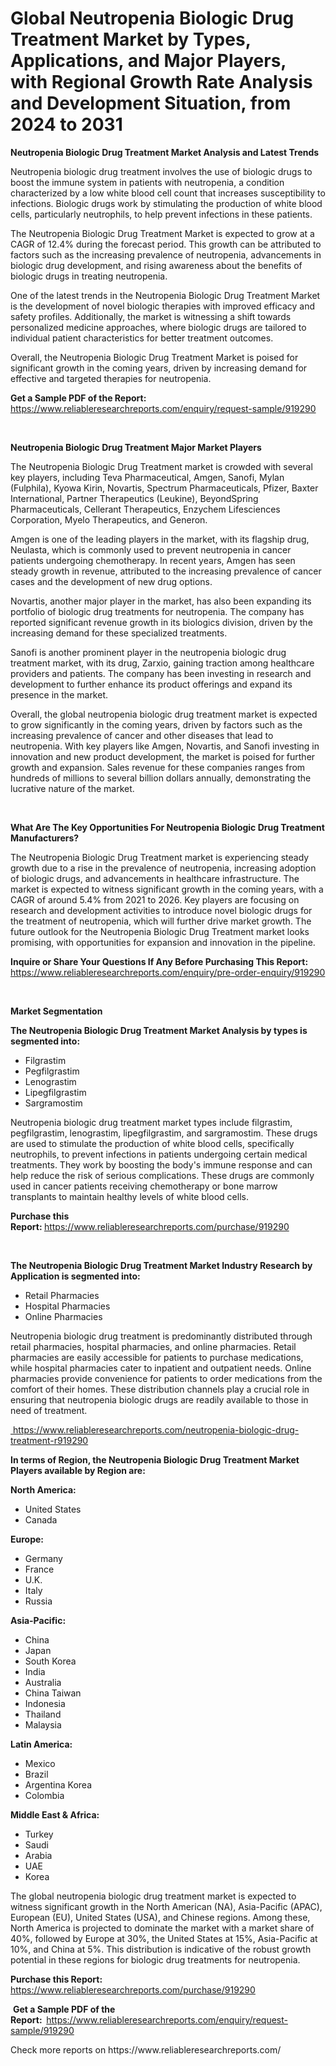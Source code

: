 <p><h1>Global Neutropenia Biologic Drug Treatment Market by Types, Applications, and Major Players, with Regional Growth Rate Analysis and Development Situation, from 2024 to 2031</h1></p><p><strong>Neutropenia Biologic Drug Treatment Market Analysis and Latest Trends</strong></p>
<p><p>Neutropenia biologic drug treatment involves the use of biologic drugs to boost the immune system in patients with neutropenia, a condition characterized by a low white blood cell count that increases susceptibility to infections. Biologic drugs work by stimulating the production of white blood cells, particularly neutrophils, to help prevent infections in these patients.</p><p>The Neutropenia Biologic Drug Treatment Market is expected to grow at a CAGR of 12.4% during the forecast period. This growth can be attributed to factors such as the increasing prevalence of neutropenia, advancements in biologic drug development, and rising awareness about the benefits of biologic drugs in treating neutropenia.</p><p>One of the latest trends in the Neutropenia Biologic Drug Treatment Market is the development of novel biologic therapies with improved efficacy and safety profiles. Additionally, the market is witnessing a shift towards personalized medicine approaches, where biologic drugs are tailored to individual patient characteristics for better treatment outcomes.</p><p>Overall, the Neutropenia Biologic Drug Treatment Market is poised for significant growth in the coming years, driven by increasing demand for effective and targeted therapies for neutropenia.</p></p>
<p><strong>Get a Sample PDF of the Report:&nbsp;</strong> <a href="https://www.reliableresearchreports.com/enquiry/request-sample/919290">https://www.reliableresearchreports.com/enquiry/request-sample/919290</a></p>
<p>&nbsp;</p>
<p><strong>Neutropenia Biologic Drug Treatment Major Market Players</strong></p>
<p><p>The Neutropenia Biologic Drug Treatment market is crowded with several key players, including Teva Pharmaceutical, Amgen, Sanofi, Mylan (Fulphila), Kyowa Kirin, Novartis, Spectrum Pharmaceuticals, Pfizer, Baxter International, Partner Therapeutics (Leukine), BeyondSpring Pharmaceuticals, Cellerant Therapeutics, Enzychem Lifesciences Corporation, Myelo Therapeutics, and Generon.</p><p>Amgen is one of the leading players in the market, with its flagship drug, Neulasta, which is commonly used to prevent neutropenia in cancer patients undergoing chemotherapy. In recent years, Amgen has seen steady growth in revenue, attributed to the increasing prevalence of cancer cases and the development of new drug options.</p><p>Novartis, another major player in the market, has also been expanding its portfolio of biologic drug treatments for neutropenia. The company has reported significant revenue growth in its biologics division, driven by the increasing demand for these specialized treatments.</p><p>Sanofi is another prominent player in the neutropenia biologic drug treatment market, with its drug, Zarxio, gaining traction among healthcare providers and patients. The company has been investing in research and development to further enhance its product offerings and expand its presence in the market.</p><p>Overall, the global neutropenia biologic drug treatment market is expected to grow significantly in the coming years, driven by factors such as the increasing prevalence of cancer and other diseases that lead to neutropenia. With key players like Amgen, Novartis, and Sanofi investing in innovation and new product development, the market is poised for further growth and expansion. Sales revenue for these companies ranges from hundreds of millions to several billion dollars annually, demonstrating the lucrative nature of the market.</p></p>
<p>&nbsp;</p>
<p><strong>What Are The Key Opportunities For Neutropenia Biologic Drug Treatment Manufacturers?</strong></p>
<p><p>The Neutropenia Biologic Drug Treatment market is experiencing steady growth due to a rise in the prevalence of neutropenia, increasing adoption of biologic drugs, and advancements in healthcare infrastructure. The market is expected to witness significant growth in the coming years, with a CAGR of around 5.4% from 2021 to 2026. Key players are focusing on research and development activities to introduce novel biologic drugs for the treatment of neutropenia, which will further drive market growth. The future outlook for the Neutropenia Biologic Drug Treatment market looks promising, with opportunities for expansion and innovation in the pipeline.</p></p>
<p><strong>Inquire or Share Your Questions If Any Before Purchasing This Report:</strong> <a href="https://www.reliableresearchreports.com/enquiry/pre-order-enquiry/919290">https://www.reliableresearchreports.com/enquiry/pre-order-enquiry/919290</a></p>
<p>&nbsp;</p>
<p><strong>Market Segmentation</strong></p>
<p><strong>The Neutropenia Biologic Drug Treatment Market Analysis by types is segmented into:</strong></p>
<p><ul><li>Filgrastim</li><li>Pegfilgrastim</li><li>Lenograstim</li><li>Lipegfilgrastim</li><li>Sargramostim</li></ul></p>
<p><p>Neutropenia biologic drug treatment market types include filgrastim, pegfilgrastim, lenograstim, lipegfilgrastim, and sargramostim. These drugs are used to stimulate the production of white blood cells, specifically neutrophils, to prevent infections in patients undergoing certain medical treatments. They work by boosting the body's immune response and can help reduce the risk of serious complications. These drugs are commonly used in cancer patients receiving chemotherapy or bone marrow transplants to maintain healthy levels of white blood cells.</p></p>
<p><strong>Purchase this Report:&nbsp;</strong><a href="https://www.reliableresearchreports.com/purchase/919290">https://www.reliableresearchreports.com/purchase/919290</a></p>
<p>&nbsp;</p>
<p><strong>The Neutropenia Biologic Drug Treatment Market Industry Research by Application is segmented into:</strong></p>
<p><ul><li>Retail Pharmacies</li><li>Hospital Pharmacies</li><li>Online Pharmacies</li></ul></p>
<p><p>Neutropenia biologic drug treatment is predominantly distributed through retail pharmacies, hospital pharmacies, and online pharmacies. Retail pharmacies are easily accessible for patients to purchase medications, while hospital pharmacies cater to inpatient and outpatient needs. Online pharmacies provide convenience for patients to order medications from the comfort of their homes. These distribution channels play a crucial role in ensuring that neutropenia biologic drugs are readily available to those in need of treatment.</p></p>
<p><a href="https://www.reliableresearchreports.com/neutropenia-biologic-drug-treatment-r919290">&nbsp;https://www.reliableresearchreports.com/neutropenia-biologic-drug-treatment-r919290</a></p>
<p><strong>In terms of Region, the Neutropenia Biologic Drug Treatment Market Players available by Region are:</strong></p>
<p>
    <p> <strong> North America: </strong>
        <ul>
            <li>United States</li>
            <li>Canada</li>
        </ul>
        </p> 
    <p> <strong> Europe: </strong>
        <ul>
            <li>Germany</li>
            <li>France</li>
            <li>U.K.</li>
            <li>Italy</li>
            <li>Russia</li>
        </ul>
        </p> 
    <p> <strong> Asia-Pacific: </strong>
        <ul>
            <li>China</li>
            <li>Japan</li>
            <li>South Korea</li>
            <li>India</li>
            <li>Australia</li>
            <li>China Taiwan</li>
            <li>Indonesia</li>
            <li>Thailand</li>
            <li>Malaysia</li>
        </ul>
        </p> 
    <p> <strong> Latin America: </strong>
        <ul>
            <li>Mexico</li>
            <li>Brazil</li>
            <li>Argentina Korea</li>
            <li>Colombia</li>
        </ul>
        </p> 
    <p> <strong> Middle East & Africa: </strong>
        <ul>
            <li>Turkey</li>
            <li>Saudi</li>
            <li>Arabia</li>
            <li>UAE</li>
            <li>Korea</li>
        </ul>
    </p>
    </p>
<p><p>The global neutropenia biologic drug treatment market is expected to witness significant growth in the North American (NA), Asia-Pacific (APAC), European (EU), United States (USA), and Chinese regions. Among these, North America is projected to dominate the market with a market share of 40%, followed by Europe at 30%, the United States at 15%, Asia-Pacific at 10%, and China at 5%. This distribution is indicative of the robust growth potential in these regions for biologic drug treatments for neutropenia.</p></p>
<p><strong>Purchase this Report: </strong><a href="https://www.reliableresearchreports.com/purchase/919290">https://www.reliableresearchreports.com/purchase/919290</a></p>
<p>&nbsp;<strong>Get a Sample PDF of the Report:&nbsp;&nbsp;</strong><a href="https://www.reliableresearchreports.com/enquiry/request-sample/919290">https://www.reliableresearchreports.com/enquiry/request-sample/919290</a></p>
<p><strong></strong></p>
<p>Check more reports on https://www.reliableresearchreports.com/</p>